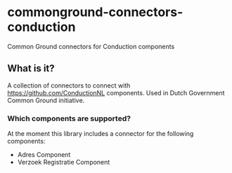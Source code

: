 # commonground-connectors-conduction
Common Ground connectors for Conduction components

## What is it?
A collection of connectors to connect with https://github.com/ConductionNL components. Used in Dutch Government Common Ground initiative.  
### Which components are supported?
At the moment this library includes a connector for the following components:
- Adres Component
- Verzoek Registratie Component
